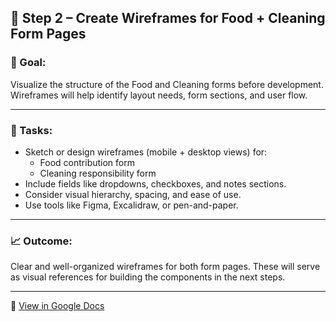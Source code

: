 ## 🧱 Step 2 – Create Wireframes for Food + Cleaning Form Pages

### 🎯 Goal:

Visualize the structure of the Food and Cleaning forms before development. Wireframes will help identify layout needs, form sections, and user flow.

---

### 📌 Tasks:

- Sketch or design wireframes (mobile + desktop views) for:
  - Food contribution form
  - Cleaning responsibility form
- Include fields like dropdowns, checkboxes, and notes sections.
- Consider visual hierarchy, spacing, and ease of use.
- Use tools like Figma, Excalidraw, or pen-and-paper.

---

### 📈 Outcome:

Clear and well-organized wireframes for both form pages. These will serve as visual references for building the components in the next steps.

---

📝 [View in Google Docs](https://docs.google.com/document/d/107HQafZCUaY3oxZfsbSYJe2xNV9MmmDZoOj3OZYVXP8/edit?usp=sharing)
